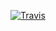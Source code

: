 [![Travis][build-badge]][build]

[build-badge]: https://img.shields.io/travis/Dreadykek/TheHangedMan/master.png?style=flat-square

[build]: https://travis-ci.org/Dreadykek/TheHangedMan
